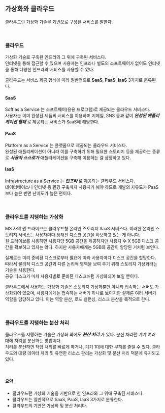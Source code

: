 ## 가상화와 클라우드
클라우드란 가상화 기술을 기반으로 구성된 서비스를 말한다.  

<br>

### 클라우드
가상화 기술로 구축된 인프라와 그 위에 구축된 서비스다.  
인터넷을 통해 접근할 수 있으며 사용자는 인프라나 별도의 소프트웨어가 없어도 인터넷을 통해 다양한 인프라와 서비스를 사용할 수 있다.  

클라우드는 서비스 제공 형식에 따라 일반적으로 **SaaS**, **PaaS**, **IaaS** 3가지로 분류된다.  

#### SaaS
Soft as a Service 는 소프트웨어(응용 프로그램)로 제공되는 클라우드 서비스다.  
사용자는 이미 완성된 제품의 서비스를 이용하며 지메일, SNS 등과 같이 **_완성된 애플리케이션 형태_** 로 제공되는 서비스가 SaaS에 해당한다.  
  
#### PaaS
Platform as a Service 는 플랫폼으로 제공되는 클라우드 서비스다.  
완성된 애플리케이션이 아니라 이를 구축하기 위해 필요한 스토리지 등을 제공하는 종류로 **_사용자 스스로가_** 애플리케이션을 구축해 이용하는 걸 상정하고 있다.  

#### IaaS
Infrastructure as a Service 는 **_인프라_** 로 제공되는 클라우드 서비스다.  
데이터베이스나 인터넷 등 환경 구축까지 사용자가 해야 하므로 개발의 자유도가 PaaS보다 높은 반면 난이도가 높은 편이다.  

<br>

### 클라우드를 지탱하는 가상화
MS 사의 원 드라이브는 클라우드형 온라인 스토리지 SaaS 서비스다. 이러한 온라인 스토리지 서비스는 사용자마다 정해진 디스크 공간을 확보하고 있는 게 아니다.  
원 드라이브를 사용하면 사용자당 5GB 공간을 제공하지만 사용자 수 X 5GB 디스크 공간을 확보하고 있지는 않다. 하지만 사용자에게는 5GB의 공간이 할당된 거처럼 보인다.  

실제로는 미리 준비된 디스크로부터 필요에 따라 사용자마다 디스크 공간을 할당한다. 따라서 물리적 디스크 공간과 다른 논리적 영역을 보여 주기 위해 스토리지 가상화라는 기술을 사용한다.  
공유 디스크가 마치 사용자별로 준비된 디스크처럼 가상화되어 보일 뿐이다.  

클라우드에서 사용하는 가상화 기술은 스토리지 가상화뿐만 아니라 접속하는 서버도 가상화되어 있으며, 사용자에게는 접속하는 서버가 하나로 보이지만 실제론 여러 서버가 역할을 담당하고 있다. 
이는 역할 분산, 로드 밸런싱, 리스크 분산을 목적으로 한다.  

<br>

### 클라우드를 지탱하는 분산 처리
클라우드를 지탱하는 기술은 가상화 외에도 **_분산 처리_** 가 있다. 분신 처리란 기기 여러 대에 처리를 분산하는 방법이다.  
처리를 분산하면 작업 처리를 빠르게 하거나, 기기 1대에 대한 부하를 줄일 수 있다. 클라우드의 대량 데이터 처리 및 유연한 리소스 관리는 가상화 및 분산 처리 덕분에 유지되고 있다.  

<br>

#### 요약
- 클라우드란 가상화 기술을 기반으로 한 인프라와 그 위에 구축된 서비스다.
- 클라우드는 일반적으로 SaaS, PaaS, IaaS 3가지로 분류한다.
- 클라우드의 기반은 가상화 및 분산 처리다.


